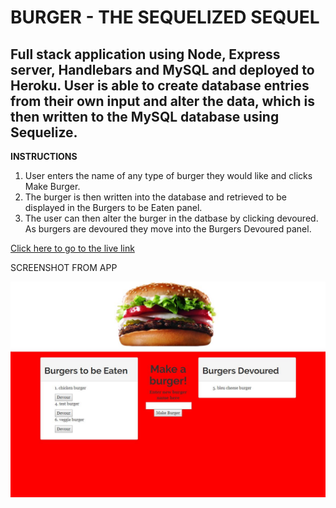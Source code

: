BURGER - THE SEQUELIZED SEQUEL
===

Full stack application using Node, Express server, Handlebars and MySQL and deployed to Heroku.
User is able to create database entries from their own input and alter the data, which is then written to the MySQL database using Sequelize.
---


**INSTRUCTIONS**

1. User enters the name of any type of burger they would like and clicks Make Burger.
2. The burger is then written into the database and retrieved to be displayed in the Burgers to be Eaten panel.
3. The user can then alter the burger in the datbase by clicking devoured. As burgers are devoured they move into the Burgers Devoured panel.


[Click here to go to the live link](https://fathomless-depths-85533.herokuapp.com/)


SCREENSHOT FROM APP


![](/public/assets/img/screenshot1.JPG)










